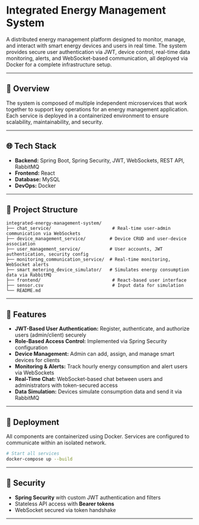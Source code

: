 # Integrated Energy Management System

A distributed energy management platform designed to monitor, manage, and interact with smart energy devices and users in real time. The system provides secure user authentication via JWT, device control, real-time data monitoring, alerts, and WebSocket-based communication, all deployed via Docker for a complete infrastructure setup.

---

## 🚀 Overview

The system is composed of multiple independent microservices that work together to support key operations for an energy management application. Each service is deployed in a containerized environment to ensure scalability, maintainability, and security.

---

## 🌐 Tech Stack

* **Backend:** Spring Boot, Spring Security, JWT, WebSockets, REST API, RabbitMQ
* **Frontend:** React
* **Database:** MySQL
* **DevOps:** Docker

---

## 📁 Project Structure

```
integrated-energy-management-system/
├── chat_service/                       # Real-time user-admin communication via WebSockets
├── device_management_service/         # Device CRUD and user-device association
├── user_management_service/           # User accounts, JWT authentication, security config
├── monitoring_communication_service/  # Real-time monitoring, WebSocket alerts
├── smart_metering_device_simulator/   # Simulates energy consumption data via RabbitMQ
├── frontend/                           # React-based user interface
├── sensor.csv                          # Input data for simulation
└── README.md
```

---

## 🔧 Features

* **JWT-Based User Authentication:** Register, authenticate, and authorize users (admin/client) securely
* **Role-Based Access Control:** Implemented via Spring Security configuration
* **Device Management:** Admin can add, assign, and manage smart devices for clients
* **Monitoring & Alerts:** Track hourly energy consumption and alert users via WebSockets
* **Real-Time Chat:** WebSocket-based chat between users and administrators with token-secured access
* **Data Simulation:** Devices simulate consumption data and send it via RabbitMQ

---

## 🐳 Deployment

All components are containerized using Docker. Services are configured to communicate within an isolated network.

```bash
# Start all services
docker-compose up --build
```

---

## 🔐 Security

* **Spring Security** with custom JWT authentication and filters
* Stateless API access with **Bearer tokens**
* WebSocket secured via token handshake

---


